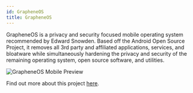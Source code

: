 ```yaml
---
id: GrapheneOS
title: GrapheneOS
---
```


GrapheneOS is a privacy and security focused mobile operating system recommended by Edward Snowden. Based off the Android Open Source Project, it removes all 3rd party and affiliated applications, services, and bloatware while simultaneously hardening the privacy and security of the remaining operating system, open source software, and utilities.

<img alt="GrapheneOS Mobile Preview" src="/img/GrapheneOS.jpeg" />

Find out more about this project [here](https://grapheneos.org/).
